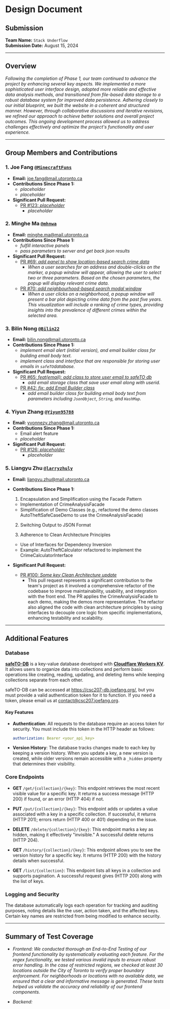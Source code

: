 # Design Document

## Submission

**Team Name:** `Stack Underflow`  
**Submission Date:** August 15, 2024

---

## Overview

*Following the completion of Phase 1, our team continued to advance the project by enhancing several key aspects. We implemented a more sophisticated user interface design, adopted more reliable and effective data analysis methods, and transitioned from file-based data storage to a robust database system for improved data persistence. 
Adhering closely to our initial blueprint, we built the website in a coherent and structured manner. However, through collaborative discussions and iterative revisions, we refined our approach to achieve better solutions and overall project outcomes. This ongoing development process allowed us to address challenges effectively and optimize the project's functionality and user experience.*

---

## Group Members and Contributions

### 1. Joe Fang [`@MinecraftFuns`](https://github.com/MinecraftFuns)

- **Email:** <joe.fang@mail.utoronto.ca>
- **Contributions Since Phase 1:**
  - *placeholder*
  - *placeholder*
- **Significant Pull Request:**
  - [PR #123: *placeholder*](https://github.com/MinecraftFuns/project/pull/123)
    - *placeholder*

### 2. Minghe Ma [`@mhnwa`](https://github.com/mhnwa)

- **Email:** <minghe.ma@mail.utoronto.ca>
- **Contributions Since Phase 1:**
  - *fulfill interactive panels*
  - *pass parameters to server and get back json results*
- **Significant Pull Request:**
  - [PR #69: *add panel to show location-based search crime data*](https://github.com/CSC207-2024/safeTO/pull/69)
    - *When a user searches for an address and double-clicks on the marker, a popup window will appear, allowing the user to select two or three parameters. Based on the chosen parameters, the popup will display relevant crime data.*
  - [PR #70: *add neighbourhood-based search modal window*](https://github.com/CSC207-2024/safeTO/pull/70)
    - *When a user clicks on a neighborhood, a popup window will present a bar plot depicting crime data from the past five years. This visualization will include a ranking of crime types, providing insights into the prevalence of different crimes within the selected area.*

### 3. Bilin Nong [`@Bilin22`](https://github.com/Bilin22)

- **Email:** <bilin.nong@mail.utoronto.ca>
- **Contributions Since Phase 1:**
  - *implement email alert (initial version), and email builder class for building email body text.*
  - *implement class and interface that are responsible for storing user emails in `safeTO`database.*
- **Significant Pull Request:**
  - [PR #65: *feat(email): add class to store user email to safeTO db*](https://github.com/CSC207-2024/safeTO/pull/65)
    - *add email storage class that save user email along with userid.*
  - [PR #42: *fix: add Email Builder class*](https://github.com/CSC207-2024/safeTO/pull/42)
    - *add email builder class for building email body text from parameters including `JsonObject`, `String`, and `HashMap`.*

### 4. Yiyun Zhang [`@Yiyun95788`](https://github.com/Yiyun95788)

- **Email:** <yvonnezy.zhang@mail.utoronto.ca>
- **Contributions Since Phase 1:**
  - Email alert feature
  - *placeholder*
- **Significant Pull Request:**
  - [PR #126: *placeholder*](https://github.com/Yiyun95788/project/pull/126)
    - *placeholder*

### 5. Liangyu Zhu [`@larryzhuly`](https://github.com/larryzhuly)

- **Email:** <liangyu.zhu@mail.utoronto.ca>
- **Contributions Since Phase 1:**
  1. Encapsulation and Simplification using the Facade Pattern
    - Implementation of CrimeAnalysisFacade
    - Simplification of Demo Classes (e.g., refactored the demo classes AutoTheftSafeCaseDemo to use the CrimeAnalysisFacade)
      
  2. Switching Output to JSON Format
     
  3. Adherence to Clean Architecture Principles
    - Use of Interfaces for Dependency Inversion
    - Example: AutoTheftCalculator refactored to implement the CrimeCalculatorInterface
      
- **Significant Pull Request:**
  - [PR #100: *Some key Clean Architecture update*](https://github.com/CSC207-2024/safeTO/pull/100)
    - This pull request represents a significant contribution to the team's project as it involved a comprehensive refactor of the codebase to improve maintainability, usability, and integration with the front end. The PR applies the CrimeAnalysisFacade  to each demo, making the demos more representative. The refactor also aligned the code with clean architecture principles by using interfaces to decouple core logic from specific implementations, enhancing testability and scalability.


---

## Additional Features

### Database

[**safeTO-DB**](database/README.md) is a key-value database developed with [**Cloudflare Workers KV**](https://developers.cloudflare.com/kv/). It allows users to organize data into collections and perform basic operations like creating, reading, updating, and deleting items while keeping collections separate from each other.

safeTO-DB can be accessed at <https://csc207-db.joefang.org/>, but you must provide a valid authentication token for it to function. If you need a token, please email us at <contact@csc207.joefang.org>.

#### Key Features

- **Authentication**: All requests to the database require an access token for security. You must include this token in the HTTP header as follows:

  ```yaml
  authorization: Bearer <your_api_key>
  ```

- **Version History**: The database tracks changes made to each key by keeping a version history. When you update a key, a new version is created, while older versions remain accessible with a `_hidden` property that determines their visibility.

### Core Endpoints

- **GET** `/get/{collection}/{key}`: This endpoint retrieves the most recent visible value for a specific key. It returns a success message (HTTP 200) if found, or an error (HTTP 404) if not.

- **PUT** `/put/{collection}/{key}`: This endpoint adds or updates a value associated with a key in a specific collection. If successful, it returns (HTTP 201); errors return (HTTP 400 or 401) depending on the issue.

- **DELETE** `/delete/{collection}/{key}`: This endpoint marks a key as hidden, making it effectively "invisible." A successful delete returns (HTTP 204).

- **GET** `/history/{collection}/{key}`: This endpoint allows you to see the version history for a specific key. It returns (HTTP 200) with the history details when successful.

- **GET** `/list/{collection}`: This endpoint lists all keys in a collection and supports pagination. A successful request gives (HTTP 200) along with the list of keys.

### Logging and Security

The database automatically logs each operation for tracking and auditing purposes, noting details like the user, action taken, and the affected keys. Certain key names are restricted from being modified to enhance security.

---

## Summary of Test Coverage

- *Frontend: We conducted thorough an End-to-End Testing of our frontend functionality by systematically evaluating each feature. For the regex functionality, we tested various invalid inputs to ensure robust error handling. In the case of restricted regions, we checked at least 30 locations outside the City of Toronto to verify proper boundary enforcement. For neighborhoods or locations with no available data, we ensured that a clear and informative message is generated. These tests helped us validate the accuracy and reliability of our frontend components.*


- *Backend:*
